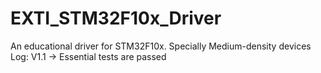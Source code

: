 # EXTI_STM32F10x_Driver
An educational driver for STM32F10x. Specially Medium-density devices
Log:
V1.1 -> Essential tests are passed
